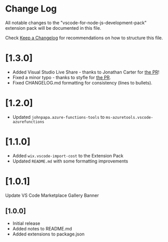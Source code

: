 # Change Log
All notable changes to the "vscode-for-node-js-development-pack" extension pack will be documented in this file.

Check [Keep a Changelog](http://keepachangelog.com/) for recommendations on how to structure this file.

# [1.3.0]
- Added Visual Studio Live Share - thanks to Jonathan Carter for [the PR](https://github.com/nodesource/vs-code-for-node-js-development-pack/pull/4)!
- Fixed a minor typo - thanks to styfle for [the PR](https://github.com/nodesource/vs-code-for-node-js-development-pack/pull/5).
- Fixed CHANGELOG.md formatting for consistency (lines to bullets).

# [1.2.0]
- Updated `johnpapa.azure-functions-tools` to `ms-azuretools.vscode-azurefunctions`

# [1.1.0]
- Added `wix.vscode-import-cost` to the Extension Pack
- Updated `README.md` with some formatting improvements

# [1.0.1]
Update VS Code Marketplace Gallery Banner

## [1.0.0]
- Initial release
- Added notes to README.md
- Added extensions to package.json
